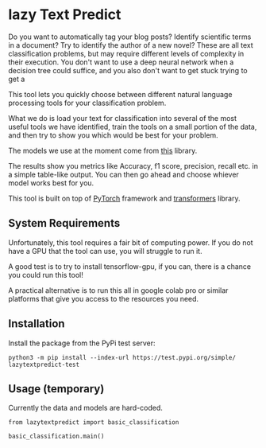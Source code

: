 # lazy Text Predict

Do you want to automatically tag your blog posts? Identify scientific terms in a document? Try to identify the author of a new novel? These are all text classification problems, but may require different levels of complexity in their execution. You don't want to use a deep neural network when a decision tree could suffice, and you also don't want to get stuck trying to get a

This tool lets you quickly choose between different natural language processing tools for your classification problem.

What we do is load your text for classification into several of the most useful tools we have identified, train the tools on a small portion of the data, and then try to show you which would be best for your problem.

The models we use at the moment come from [this](https://github.com/huggingface/transformers) library.

The results show you metrics like Accuracy, f1 score, precision, recall etc. in a simple table-like output.
You can then go ahead and choose whiever model works best for you.

This tool is built on top of [PyTorch](https://pytorch.org/) framework and [transformers](https://github.com/huggingface/transformers) library.

## System Requirements

Unfortunately, this tool requires a fair bit of computing power. If you do not have a GPU that the tool can use, you will struggle to run it.

A good test is to try to install tensorflow-gpu, if you can, there is a chance you could run this tool!

A practical alternative is to run this all in google colab pro or similar platforms that give you access to the resources you need.

## Installation

Install the package from the PyPi test server:
```
python3 -m pip install --index-url https://test.pypi.org/simple/ lazytextpredict-test
```

## Usage (temporary)

Currently the data and models are hard-coded.
```
from lazytextpredict import basic_classification

basic_classification.main()
```
